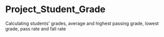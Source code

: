 # Project_Student_Grade
Calculating students' grades, average and highest passing grade, lowest grade, pass rate and fall rate
